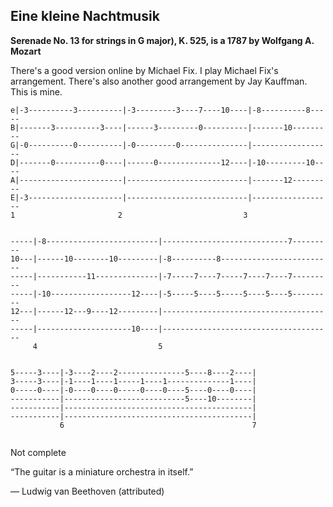 ## Eine kleine Nachtmusik
**Serenade No. 13 for strings in G major), K. 525, is a 1787 by Wolfgang A.
Mozart**

There's a good version online by Michael Fix. I play Michael Fix's arrangement.
There's also another good arrangement by Jay Kauffman. This is mine.

```text
e|-3----------3----------|-3---------3----7----10----|-8----------8-----
B|-------3----------3----|------3---------0----------|-------10---------
G|-0----------0----------|-0---------0---------------|------------------
D|-------0----------0----|------0--------------12----|-10---------10----
A|-----------------------|---------------------------|-------12---------
E|-3---------------------|---------------------------|------------------
1                       2                           3                  


-----|-8-------------------------|----------------------------7---------
10---|------10--------10---------|-8----------8-------------------------
-----|-----------11--------------|-7-----7----7-----7----7----7---------
-----|-10------------------12----|-5-----5----5-----5----5----5---------
12---|------12---9----12---------|--------------------------------------
-----|---------------------10----|--------------------------------------
     4                           5


5-----3----|-3----2----2---------------5----8----2----|
3-----3----|-1----1----1-----1----1--------------1----|
0-----0----|-0----0----0-----0----0----5----0----0----|
-----------|---------------------------5----10--------|
-----------|------------------------------------------|
-----------|------------------------------------------|
           6                                          7     
                                                                
```
Not complete

“The guitar is a miniature orchestra in itself.”

― Ludwig van Beethoven (attributed)
